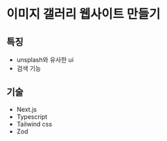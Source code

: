 # 이미지 갤러리 웹사이트 만들기

## 특징

- unsplash와 유사한 ui
- 검색 기능

## 기술

- Next.js
- Typescript
- Tailwind css
- Zod
